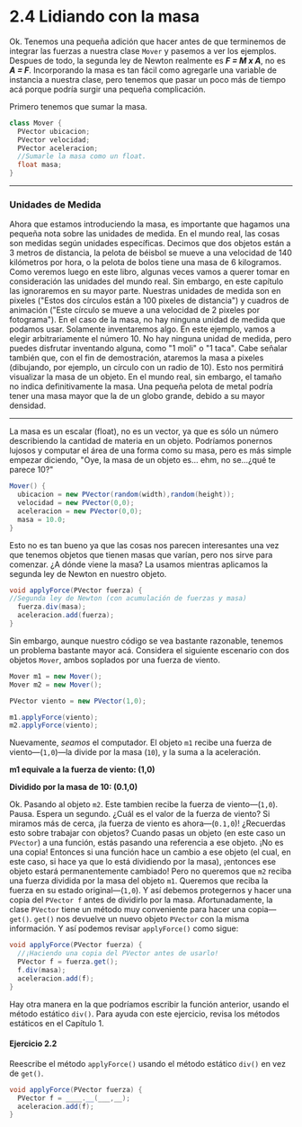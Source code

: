 # 2.4 Lidiando con la masa

Ok. Tenemos una pequeña adición que hacer antes de que terminemos de integrar las fuerzas a nuestra clase `Mover` y pasemos a ver los ejemplos. Despues de todo, la segunda ley de Newton realmente es ***F = M x A***, no es ***A = F***. Incorporando la masa es tan fácil como agregarle una variable de instancia a nuestra clase, pero tenemos que pasar un poco más de tiempo acá porque podría surgir una pequeña complicación.

Primero tenemos que sumar la masa.

```java
class Mover {
  PVector ubicacion;
  PVector velocidad;
  PVector aceleracion;
  //Sumarle la masa como un float.
  float masa;
}
```

------

###  Unidades de Medida

Ahora que estamos introduciendo la masa, es importante que hagamos una pequeña nota sobre las unidades de medida. En el mundo real, las cosas son medidas según unidades específicas. Decimos que dos objetos están a 3 metros de distancia, la pelota de béisbol se mueve a una velocidad de 140 kilómetros por hora, o la pelota de bolos tiene una masa de 6 kilogramos. Como veremos luego en este libro, algunas veces vamos a querer tomar en consideración las unidades del mundo real. Sin embargo, en este capítulo las ignoraremos en su mayor parte. Nuestras unidades de medida son en pixeles ("Estos dos círculos están a 100 pixeles de distancia") y cuadros de animación ("Este círculo se mueve a una velocidad de 2 pixeles por fotograma"). En el caso de la masa, no hay ninguna unidad de medida que podamos usar. Solamente inventaremos algo. En este ejemplo, vamos a elegir arbitrariamente el número 10. No hay ninguna unidad de medida, pero puedes disfrutar inventando alguna, como "1 moli" o "1 taca". Cabe señalar también que, con el fin de demostración, ataremos la masa a pixeles (dibujando, por ejemplo, un círculo con un radio de 10). Esto nos permitirá visualizar la masa de un objeto. En el mundo real, sin embargo, el tamaño no indica definitivamente la masa. Una pequeña pelota de metal podría tener una masa mayor que la de un globo grande, debido a su mayor densidad.

------

La masa es un escalar (float), no es un vector, ya que es sólo un número describiendo la cantidad de materia en un objeto. Podríamos ponernos lujosos y computar el área de una forma como su masa, pero es más simple empezar diciendo, "Oye, la masa de un objeto es… ehm, no se…¿qué te parece 10?"

```java
Mover() {
  ubicacion = new PVector(random(width),random(height));
  velocidad = new PVector(0,0);
  aceleracion = new PVector(0,0);
  masa = 10.0;
}
```

Esto no es tan bueno ya que las cosas nos parecen interesantes una vez que tenemos objetos que tienen masas que varían, pero nos sirve para comenzar. ¿A dónde viene la masa? La usamos mientras aplicamos la segunda ley de Newton en nuestro objeto.

```java
void applyForce(PVector fuerza) {
//Segunda ley de Newton (con acumulación de fuerzas y masa)
  fuerza.div(masa);
  aceleracion.add(fuerza);
}
```

Sin embargo, aunque nuestro código se vea bastante razonable, tenemos un problema bastante mayor acá. Considera el siguiente escenario con dos objetos `Mover`, ambos soplados por una fuerza de viento.

```java
Mover m1 = new Mover();
Mover m2 = new Mover();

PVector viento = new PVector(1,0);

m1.applyForce(viento);
m2.applyForce(viento);
```

Nuevamente, *seamos* el computador. El objeto `m1` recibe una fuerza de viento—(`1,0`)—la divide por la masa (`10`), y la suma a la aceleración.

**m1 equivale a la fuerza de viento:  (1,0)**

**Dividido por la masa de 10:               (0.1,0)**

Ok. Pasando al objeto `m2`. Este tambien recibe la fuerza de viento—(`1,0`). Pausa. Espera un segundo. ¿Cuál es el valor de la fuerza de viento? Si miramos más de cerca, ¡la fuerza de viento es ahora—(`0.1,0`)! ¿Recuerdas esto sobre trabajar con objetos? Cuando pasas un objeto (en este caso un `PVector`) a una función, estás pasando una referencia a ese objeto. ¡No es una copia! Entonces si una función hace un cambio a ese objeto (el cual, en este caso, si hace ya que lo está dividiendo por la masa), ¡entonces ese objeto estará permanentemente cambiado! Pero no queremos que `m2` reciba una fuerza dividida por la masa del objeto `m1`. Queremos que reciba la fuerza en su estado original—(`1,0`). Y así debemos protegernos y hacer una copia del `PVector f` antes de dividirlo por la masa. Afortunadamente, la clase `PVector` tiene un método muy conveniente para hacer una copia—`get()`. `get()` nos devuelve un nuevo objeto `PVector` con la misma información. Y así podemos revisar `applyForce()` como sigue:

```java
void applyForce(PVector fuerza) {
  //¡Haciendo una copia del PVector antes de usarlo!
  PVector f = fuerza.get();
  f.div(masa);
  aceleracion.add(f);
}
```

Hay otra manera en la que podríamos escribir la función anterior, usando el método estático `div()`. Para ayuda con este ejercicio, revisa los métodos estáticos en el Capítulo 1.

#### Ejercicio 2.2

Reescribe el método `applyForce()` usando el método estático `div()` en vez de `get()`.

```java
void applyForce(PVector fuerza) {
  PVector f = ____.__(___,__);
  aceleracion.add(f);
}
```

